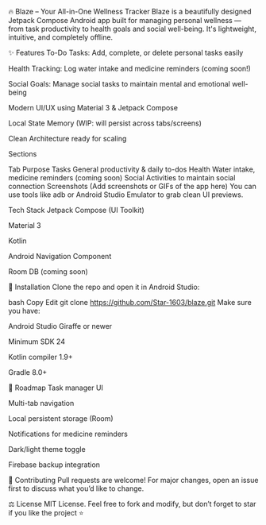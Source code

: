 🔥 Blaze – Your All-in-One Wellness Tracker
Blaze is a beautifully designed Jetpack Compose Android app built for managing personal wellness — from task productivity to health goals and social well-being. It's lightweight, intuitive, and completely offline.

✨ Features
To-Do Tasks: Add, complete, or delete personal tasks easily

Health Tracking: Log water intake and medicine reminders (coming soon!)

Social Goals: Manage social tasks to maintain mental and emotional well-being

Modern UI/UX using Material 3 & Jetpack Compose

Local State Memory (WIP: will persist across tabs/screens)

Clean Architecture ready for scaling

Sections

Tab	Purpose
Tasks	General productivity & daily to-dos
Health	Water intake, medicine reminders (coming soon)
Social	Activities to maintain social connection
Screenshots
(Add screenshots or GIFs of the app here)
You can use tools like adb or Android Studio Emulator to grab clean UI previews.

Tech Stack
Jetpack Compose (UI Toolkit)

Material 3

Kotlin

Android Navigation Component

Room DB (coming soon)

🐳 Installation
Clone the repo and open it in Android Studio:

bash
Copy
Edit
git clone https://github.com/Star-1603/blaze.git
Make sure you have:

Android Studio Giraffe or newer

Minimum SDK 24

Kotlin compiler 1.9+

Gradle 8.0+

🧠 Roadmap
 Task manager UI

 Multi-tab navigation

 Local persistent storage (Room)

 Notifications for medicine reminders

 Dark/light theme toggle

 Firebase backup integration

🤝 Contributing
Pull requests are welcome! For major changes, open an issue first to discuss what you’d like to change.

⚖️ License
MIT License.
Feel free to fork and modify, but don’t forget to star if you like the project ⭐

